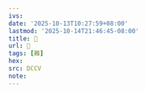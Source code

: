 ```yaml
---
ivs:
date: '2025-10-13T10:27:59+08:00'
lastmod: '2025-10-14T21:46:45-08:00'
title: 􂏿
url: 􂏿
tags: [難]
hex: 
src: DCCV
note:
---
```

